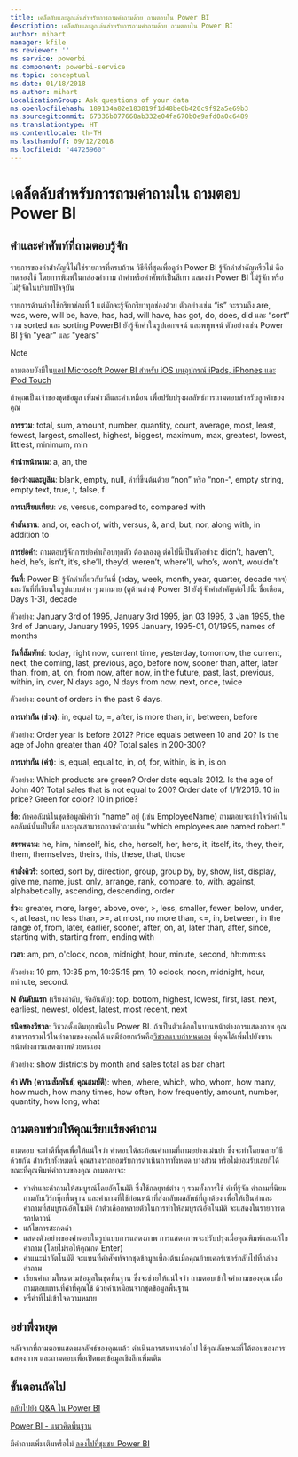 ```yaml
---
title: เคล็ดลับและลูกเล่นสำหรับการถามคำถามด้วย ถามตอบใน Power BI
description: เคล็ดลับและลูกเล่นสำหรับการถามคำถามด้วย ถามตอบใน Power BI
author: mihart
manager: kfile
ms.reviewer: ''
ms.service: powerbi
ms.component: powerbi-service
ms.topic: conceptual
ms.date: 01/18/2018
ms.author: mihart
LocalizationGroup: Ask questions of your data
ms.openlocfilehash: 189134a82e183819f1d48be0b420c9f92a5e69b3
ms.sourcegitcommit: 67336b077668ab332e04fa670b0e9afd0a0c6489
ms.translationtype: HT
ms.contentlocale: th-TH
ms.lasthandoff: 09/12/2018
ms.locfileid: "44725960"
---
```

# <a name="tips-for-asking-questions-in-power-bi-qa"></a>เคล็ดลับสำหรับการถามคำถามใน ถามตอบ Power BI
## <a name="words-and-terminology-that-qa-recognizes"></a>คำและคำศัพท์ที่ถามตอบรู้จัก
รายการของคำสำคัญนี้ไม่ใช่รายการที่ครบถ้วน  วิธีดีที่สุดเพื่อดูว่า Power BI รู้จักคำสำคัญหรือไม่ คือทดลองใช้ โดยการพิมพ์ในกล่องคำถาม  ถ้าคำหรือคำศัพท์เป็นสีเทา แสดงว่า Power BI ไม่รู้จัก หรือไม่รู้จักในบริบทปัจจุบัน

รายการด้านล่างใช้กริยาช่องที่ 1 แต่มักจะรู้จักกริยาทุกช่องด้วย ตัวอย่างเช่น “is” จะรวมถึง are, was, were, will be, have, has, had, will have, has got, do, does, did  และ “sort” รวม sorted และ sorting  PowerBI ยังรู้จักคำในรูปเอกพจน์ และพหูพจน์ ตัวอย่างเช่น Power BI รู้จัก "year" และ "years"

> [!NOTE]
> ถามตอบยังมีใน[แอป Microsoft Power BI สำหรับ iOS บนอุปกรณ์ iPads, iPhones และ iPod Touch](consumer/mobile/mobile-apps-ios-qna.md)
> 
> 

ถ้าคุณเป็นเจ้าของชุดข้อมูล เพิ่มคำวลีและคำเหมือน เพื่อปรับปรุงผลลัพธ์การถามตอบสำหรับลูกค้าของคุณ

**การรวม**: total, sum, amount, number, quantity, count, average, most, least, fewest, largest, smallest, highest, biggest, maximum, max, greatest, lowest, littlest, minimum, min

**คำนำหน้านาม**: a, an, the

**ช่องว่างและบูลีน**: blank, empty, null, คำที่ขึ้นต้นด้วย “non” หรือ “non-“, empty string, empty text, true, t, false, f

**การเปรียบเทียบ**: vs, versus, compared to, compared with

**คำสันธาน**: and, or, each of, with, versus, &, and, but, nor, along with, in addition to

**การย่อคำ**: ถามตอบรู้จักการย่อคำเกือบทุกตัว ต้องลองดู  ต่อไปนี้เป็นตัวอย่าง: didn’t, haven’t, he’d, he’s, isn’t, it’s, she’ll, they’d, weren’t, where’ll, who’s, won’t, wouldn’t

**วันที่**: Power BI รู้จักคำเกี่ยวกับวันที่ (วday, week, month, year, quarter, decade ฯลฯ) และวันที่ที่เขียนในรูปแบบต่าง ๆ มากมาย (ดูด้านล่าง) Power BI ยังรู้จักคำสำคัญต่อไปนี้: ชื่อเดือน, Days 1-31, decade

ตัวอย่าง: January 3rd of 1995, January 3rd 1995, jan 03 1995, 3 Jan 1995, the 3rd of January, January 1995, 1995 January, 1995-01, 01/1995, names of months

**วันที่สัมพัทธ์**: today, right now, current time, yesterday, tomorrow, the current, next, the coming, last, previous, ago, before now, sooner than, after, later than, from, at, on, from now, after now, in the future, past, last, previous, within, in, over, N days ago, N days from now, next, once, twice

ตัวอย่าง: count of orders in the past 6 days.

**การเท่ากัน (ช่วง)**: in, equal to, =, after, is more than, in, between, before

ตัวอย่าง: Order year is before 2012? Price equals between 10 and 20? Is the age of John greater than 40? Total sales in 200-300?

**การเท่ากัน (ค่า)**:  is, equal, equal to, in, of, for, within, is in, is on

ตัวอย่าง: Which products are green? Order date equals 2012. Is the age of John 40? Total sales that is not equal to 200? Order date of 1/1/2016. 10 in price? Green for color? 10 in price?

**ชื่อ**: ถ้าคอลัมน์ในชุดข้อมูลมีคำว่า "name" อยู่ (เช่น EmployeeName) ถามตอบจะเข้าใจว่าค่าในคอลัมน์นั้นเป็นชื่อ และคุณสามารถถามคำถามเช่น "which employees are named robert."

**สรรพนาม**: he, him, himself, his, she, herself, her, hers, it, itself, its, they, their, them, themselves, theirs, this, these, that, those

**คำสั่งคิวรี**: sorted, sort by, direction, group, group by, by, show, list, display, give me, name, just, only, arrange, rank, compare, to, with, against, alphabetically, ascending, descending, order

**ช่วง**: greater, more, larger, above, over, >, less, smaller, fewer, below, under, <,  at least, no less than, >=, at most, no more than, <=, in, between, in the range of, from, later, earlier, sooner, after, on, at, later than, after, since, starting with, starting from, ending with

**เวลา**: am, pm, o'clock, noon, midnight, hour, minute, second, hh:mm:ss

ตัวอย่าง: 10 pm, 10:35 pm, 10:35:15 pm, 10 oclock, noon, midnight, hour, minute, second.

**N อันดับแรก** (เรียงลำดับ, จัดอันดับ): top, bottom, highest, lowest, first, last, next, earliest, newest, oldest, latest, most recent, next

**ชนิดของวิชวล**: วิชวลดั้งเดิมทุกชนิดใน Power BI.  ถ้าเป็นตัวเลือกในบานหน้าต่างการแสดงภาพ คุณสามารถรวมไว้ในคำถามของคุณได้  แต่มีข้อยกเว้นคือ[วิชวลแบบกำหนดเอง](power-bi-custom-visuals.md) ที่คุณได้เพิ่มไปยังบานหน้าต่างการแสดงภาพด้วยตนเอง

ตัวอย่าง: show districts by month and sales total as bar chart

**คำ Wh (ความสัมพันธ์, คุณสมบัติ)**: when, where, which, who, whom, how many, how much, how many times, how often, how frequently, amount, number, quantity, how long, what

## <a name="qa-helps-you-phrase-the-question"></a>ถามตอบช่วยให้คุณเรียบเรียงคำถาม
ถามตอบ จะทำดีที่สุดเพื่อให้แน่ใจว่า คำตอบได้สะท้อนคำถามที่ถามอย่างแม่นยำ ซึ่งจะทำโดยหลายวิธีด้วยกัน สำหรับทั้งหมดนี้ คุณสามารถยอมรับการดำเนินการทั้งหมด บางส่วน หรือไม่ยอมรับเลยก็ได้ ขณะที่คุณพิมพ์คำถามของคุณ ถามตอบจะ:

* ทำคำและคำถามให้สมบูรณ์โดยอัตโนมัติ ซึ่งใช้กลยุทธ์ต่าง ๆ รวมทั้งการใช้ คำที่รู้จัก คำถามที่นิยมถามกับเวิร์กบุ๊กพื้นฐาน และคำถามที่ใช้ก่อนหน้าที่ส่งกลับผลลัพธ์ที่ถูกต้อง เพื่อให้เป็นคำและคำถามที่สมบูรณ์อัตโนมัติ ถ้าตัวเลือกหลายตัวในการทำให้สมบูรณ์อัตโนมัติ จะแสดงในรายการดรอปดาวน์
* แก้ไขการสะกดคำ
* แสดงตัวอย่างของคำตอบในรูปแบบการแสดงภาพ การแสดงภาพจะปรับปรุงเมื่อคุณพิมพ์และแก้ไขคำถาม (โดยไม่รอให้คุณกด Enter)
* คำแนะนำอัตโนมัติ จะแทนที่คำศัพท์จากชุดข้อมูลเบื้องต้นเมื่อคุณย้ายเคอร์เซอร์กลับไปที่กล่องคำถาม
* เขียนคำถามใหม่ตามข้อมูลในชุดพื้นฐาน ซึ่งจะช่วยให้แน่ใจว่า ถามตอบเข้าใจคำถามของคุณ เมื่อถามตอบแทนที่คำที่คุณใช้ ด้วยคำเหมือนจากชุดข้อมูลพื้นฐาน
* หรี่คำที่ไม่เข้าใจความหมาย

## <a name="dont-stop-now"></a>อย่าพึ่งหยุด
หลังจากที่ถามตอบแสดงผลลัพธ์ของคุณแล้ว ดำเนินการสนทนาต่อไป ใช้คุณลักษณะที่โต้ตอบของการแสดงภาพ และถามตอบเพื่อเปิดเผยข้อมูลเชิงลึกเพิ่มเติม

## <a name="next-steps"></a>ขั้นตอนถัดไป
[กลับไปยัง Q&A ใน Power BI](power-bi-q-and-a.md)  

[Power BI - แนวคิดพื้นฐาน](service-basic-concepts.md)  

มีคำถามเพิ่มเติมหรือไม่ [ลองไปที่ชุมชน Power BI](http://community.powerbi.com/)

